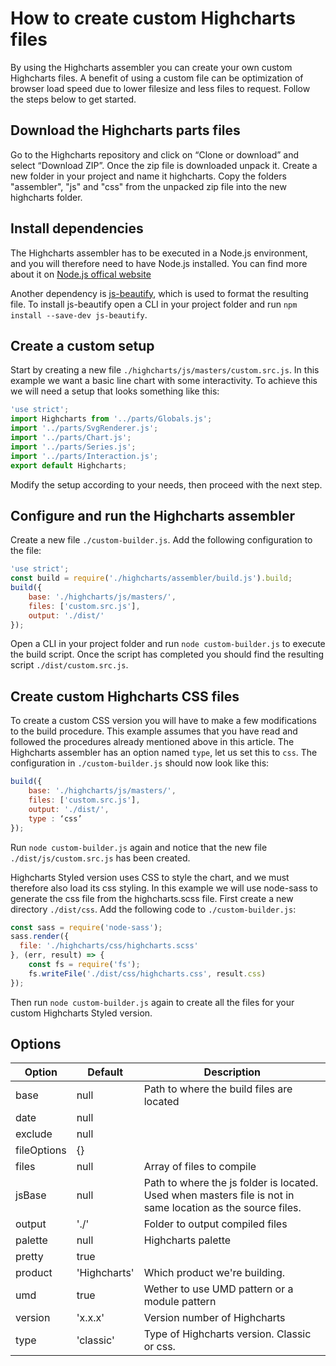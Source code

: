 # How to create custom Highcharts files
By using the Highcharts assembler you can create your own custom Highcharts files. A benefit of using a custom file can be optimization of browser load speed due to lower filesize and less files to request.
Follow the steps below to get started.
## Download the Highcharts parts files
Go to the Highcharts repository and click on “Clone or download” and select “Download ZIP”. Once the zip file is downloaded unpack it. Create a new folder in your project and name it highcharts. Copy the folders "assembler", "js" and "css" from the unpacked zip file into the new highcharts folder.

## Install dependencies
The Highcharts assembler has to be executed in a Node.js environment, and you will therefore need to have Node.js installed. You can find more about it on [Node.js offical website](https://nodejs.org/en/)

Another dependency is [js-beautify](https://www.npmjs.com/package/js-beautify), which is used to format the resulting file. To install js-beautify open a CLI in your project folder and run `npm install --save-dev js-beautify`.
## Create a custom setup
Start by creating a new file `./highcharts/js/masters/custom.src.js`. In this example we want a basic line chart with some interactivity. To achieve this we will need a setup that looks something like this:
```javascript
'use strict';
import Highcharts from '../parts/Globals.js';
import '../parts/SvgRenderer.js';
import '../parts/Chart.js';
import '../parts/Series.js';
import '../parts/Interaction.js';
export default Highcharts;
```
Modify the setup according to your needs, then proceed with the next step.

## Configure and run the Highcharts assembler
Create a new file `./custom-builder.js`. Add the following configuration to the file:
```javascript
'use strict';
const build = require('./highcharts/assembler/build.js').build;
build({
	base: './highcharts/js/masters/',
	files: ['custom.src.js'],
	output: './dist/'
});
```
Open a CLI in your project folder and run `node custom-builder.js` to execute the build script. Once the script has completed you should find the resulting script `./dist/custom.src.js`.
## Create custom Highcharts CSS files
To create a custom CSS version you will have to make a few modifications to the build procedure. This example assumes that you have read and followed the procedures already mentioned above in this article. 
The Highcharts assembler has an option named `type`, let us set this to `css`. The configuration in `./custom-builder.js` should now look like this:
```javascript
build({
	base: './highcharts/js/masters/',
	files: ['custom.src.js'],
	output: './dist/',
	type : ‘css’
});
```
Run `node custom-builder.js` again and notice that the new file `./dist/js/custom.src.js` has been created.

Highcharts Styled version uses CSS to style the chart, and we must therefore also load its css styling. In this example we will use node-sass to generate the css file from the highcharts.scss file.
First create a new directory `./dist/css`.
Add the following code to `./custom-builder.js`:
```javascript
const sass = require('node-sass');
sass.render({
  file: './highcharts/css/highcharts.scss'
}, (err, result) => {
	const fs = require('fs');
	fs.writeFile('./dist/css/highcharts.css', result.css)
});
```
Then run `node custom-builder.js` again to create all the files for your custom Highcharts Styled version.
## Options
| Option | Default | Description |
| ------------- | ------------- | ------------- |
| base | null | Path to where the build files are located |
| date | null | |
| exclude | null | |
| fileOptions | {} | |
| files | null |Array of files to compile |
| jsBase | null | Path to where the js folder is located. Used when masters file is not in same location as the source files. |
| output | './' | Folder to output compiled files |
| palette | null | Highcharts palette |
| pretty | true | |
| product | 'Highcharts' | Which product we're building. |
| umd | true | Wether to use UMD pattern or a module pattern |
| version | 'x.x.x' | Version number of Highcharts |
| type | 'classic' | Type of Highcharts version. Classic or css. |

